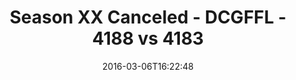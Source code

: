 ---
title: Season XX Canceled - DCGFFL - 4188 vs 4183
teams_score:
- team: 4188
  score: 35
- team: 4183
  score: 39
mvp: Brad Allen (Navy); Stuart Shaginaw (Olive)
game-ball: Marcus Kendrick (Navy); Chris Wooley (Olive)
sportsperson: ''
season: 12
week: 1
date: '2016-03-06T16:22:48'
pageid: season-12-week-1-march-6-2016-4188-vs-4183
---